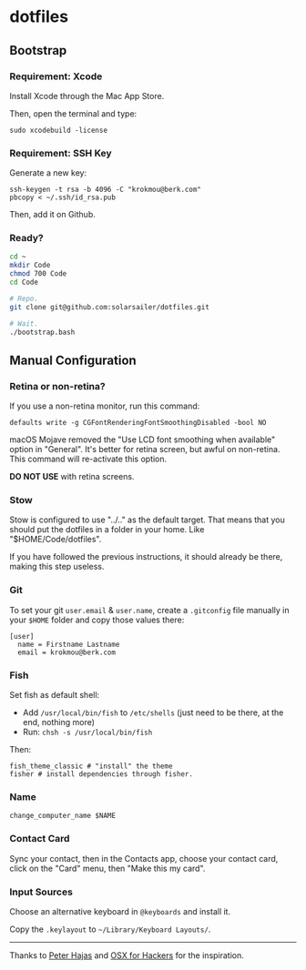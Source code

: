 dotfiles
========

## Bootstrap

### Requirement: Xcode

Install Xcode through the Mac App Store.

Then, open the terminal and type:

```
sudo xcodebuild -license
```

### Requirement: SSH Key

Generate a new key:

```
ssh-keygen -t rsa -b 4096 -C "krokmou@berk.com"
pbcopy < ~/.ssh/id_rsa.pub
```

Then, add it on Github.

### Ready?

```bash
cd ~
mkdir Code
chmod 700 Code
cd Code

# Repo.
git clone git@github.com:solarsailer/dotfiles.git

# Wait.
./bootstrap.bash
```

## Manual Configuration

### Retina or non-retina?

If you use a non-retina monitor, run this command:

```
defaults write -g CGFontRenderingFontSmoothingDisabled -bool NO
```

macOS Mojave removed the "Use LCD font smoothing when available" option in "General". It's better for retina screen, but awful on non-retina. This command will re-activate this option.

**DO NOT USE** with retina screens.

### Stow

Stow is configured to use "../.." as the default target. That means that you should put the dotfiles in a folder in your home. Like "$HOME/Code/dotfiles".

If you have followed the previous instructions, it should already be there, making this step useless.

### Git

To set your git `user.email` & `user.name`, create a `.gitconfig` file manually in your `$HOME` folder and copy those values there:

```
[user]
  name = Firstname Lastname
  email = krokmou@berk.com
```

### Fish

Set fish as default shell:

* Add `/usr/local/bin/fish` to `/etc/shells` (just need to be there, at the end, nothing more)
* Run: `chsh -s /usr/local/bin/fish`

Then:

```
fish_theme_classic # "install" the theme
fisher # install dependencies through fisher.
```

### Name

```
change_computer_name $NAME
```

### Contact Card

Sync your contact, then in the Contacts app, choose your contact card, click on the "Card" menu, then "Make this my card".

### Input Sources

Choose an alternative keyboard in `@keyboards` and install it.

Copy the `.keylayout` to `~/Library/Keyboard Layouts/`.

---

Thanks to [Peter Hajas](https://github.com/peterhajas/dotfiles) and [OSX for Hackers](https://gist.github.com/brandonb927/3195465#file-osx-for-hackers-sh-L619) for the inspiration.
